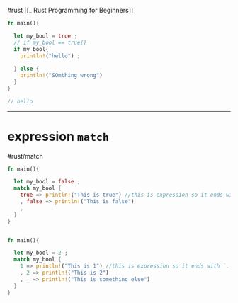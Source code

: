 #rust 
[[_ Rust Programming for Beginners]]

```rust
fn main(){

  let my_bool = true ;
  // if my_bool == true{}
  if my_bool{
    println!("hello") ;
    
  } else {
    println!("SOmthing wrong")
  }
}

// hello
```

---
# expression `match`
#rust/match 
```rust
fn main(){

  let my_bool = false ;
  match my_bool {
    true => println!("This is true") //this is expression so it ends with `.` not `;`
    , false => println!("This is false")
    ,
  }
}
```



```rust

fn main(){

  let my_bool = 2 ;
  match my_bool {
    1 => println!("This is 1") //this is expression so it ends with `.` not `;`
    , 2 => println!("This is 2")
    , _ => println!("This is something else")
  }
}
```




